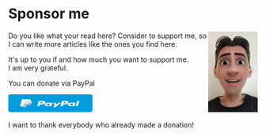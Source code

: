 # Sponsor me

<img style="float: right;" src="images/avatar.jpg" alt="me" width="100px">

Do you like what your read here? Consider to support me, so I can write more articles like the ones you find here.

It's up to you if and how much you want to support me.  
I am very grateful.

You can donate via PayPal

<a href="https://www.paypal.me/revdbrink" rel="nofollow"><img src="images/paypal.png" alt="Support my blog and donate with PayPal" width="170" height="36" data-canonical-src="https://pluspng.com/img-png/-460.png" style="max-width: 100%;"></a>

I want to thank everybody who already made a donation!